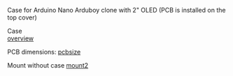 Case for Arduino Nano Arduboy clone with 2" OLED 
(PCB is installed on the top cover)

Case  
[overview](https://github.com/krrrysha/Arduboy-homemade-package/tree/master/hardware/overview.jpg)

PCB dimensions:
[pcbsize](https://github.com/krrrysha/Arduboy-homemade-package/tree/master/hardware/approximate_dimensions_of_the_board.png)

Mount without case
[mount2](https://github.com/krrrysha/Arduboy-homemade-package/tree/master/hardware/mount_with_pcb_standoff.png)